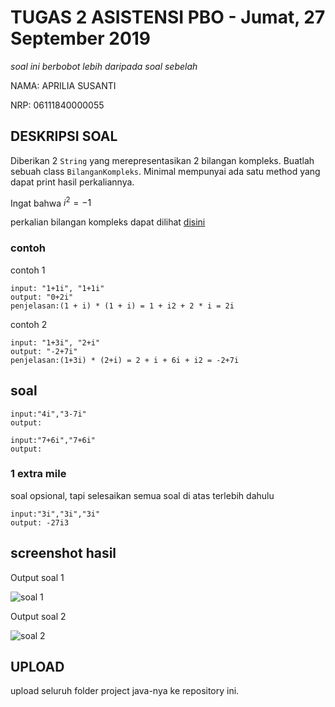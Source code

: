 # TUGAS 2 ASISTENSI PBO - Jumat, 27 September 2019
*soal ini berbobot lebih daripada soal sebelah*

NAMA: APRILIA SUSANTI

NRP: 06111840000055


## DESKRIPSI SOAL
Diberikan 2 `String` yang merepresentasikan 2 bilangan kompleks.
Buatlah sebuah class `BilanganKompleks`. Minimal mempunyai ada satu method yang dapat print hasil perkaliannya.

Ingat bahwa $i^2=-1$

perkalian bilangan kompleks dapat dilihat [disini](https://www.khanacademy.org/math/algebra2/x2ec2f6f830c9fb89:complex/x2ec2f6f830c9fb89:complex-mul/a/multiplying-complex-numbers)

### contoh
contoh 1
```
input: "1+1i", "1+1i"
output: "0+2i"
penjelasan:(1 + i) * (1 + i) = 1 + i2 + 2 * i = 2i
```

contoh 2
```
input: "1+3i", "2+i"
output: "-2+7i"
penjelasan:(1+3i) * (2+i) = 2 + i + 6i + i2 = -2+7i
```

## soal
```
input:"4i","3-7i"
output:
```
```
input:"7+6i","7+6i"
output:
```

### 1 extra mile
soal opsional, tapi selesaikan semua soal di atas terlebih dahulu
```
input:"3i","3i","3i"
output: -27i3
```

## screenshot hasil
Output soal 1

![soal 1](https://user-images.githubusercontent.com/55954995/66017959-406e1a00-e507-11e9-8157-4ba427b876b6.JPG)

Output soal 2

![soal 2](https://user-images.githubusercontent.com/55954995/66017960-406e1a00-e507-11e9-81bc-d5c4e0c08be4.JPG)

## UPLOAD
upload seluruh folder project java-nya ke repository ini.
